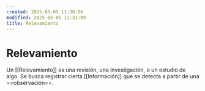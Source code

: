 ```yaml
---
created: 2025-05-05 11:30:06
modified: 2025-05-05 11:31:09
title: Relevamiento
---
```


# Relevamiento

Un [[Relevamiento]] es una revisión, una investigación, o un estudio de algo. Se busca registrar cierta [[Información]] que se detecta a partir de una ==observación==.
